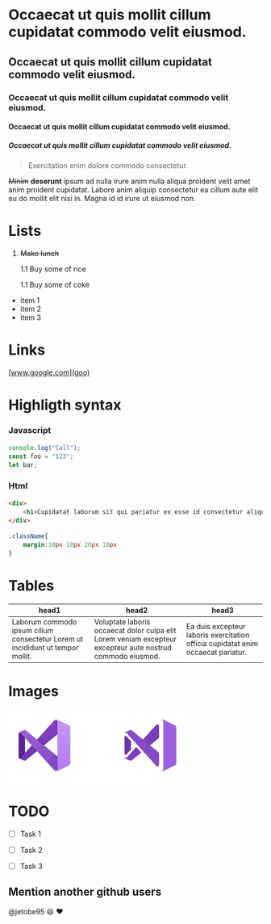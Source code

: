 <!-- Heading -->

# Occaecat ut quis mollit cillum cupidatat commodo velit eiusmod.
## Occaecat ut quis mollit cillum cupidatat commodo velit eiusmod.
### Occaecat ut quis mollit cillum cupidatat commodo velit eiusmod.
#### Occaecat ut quis mollit cillum cupidatat commodo velit eiusmod.
##### Occaecat ut quis mollit cillum cupidatat commodo velit eiusmod.


<!-- Citas -->

> Exercitation enim dolore commodo consectetur.

~~Minim~~ **deserunt** ipsum ad nulla irure anim nulla aliqua proident velit amet anim proident cupidatat. Labore anim aliquip consectetur ea cillum aute elit eu do mollit elit nisi in. Magna id id irure ut eiusmod non.

# Lists
1. ~~Make lunch~~

    1.1 Buy some of rice

    1.1 Buy some of coke

* item 1
* item 2
* item 3

# Links

[www.google.com](goo)
# Highligth syntax

### Javascript

```javascript
console.log("Call");
const foo = "123";
let bar;
```
### Html

```html
<div>
    <h1>Cupidatat laborum sit qui pariatur ex esse id consectetur aliquip qui dolor occaecat.</h1>
</div>
```

```css
.className{
    margin:10px 10px 20px 10px
}
```

# Tables

|head1|head2|head3|
|---|---|--------|
|Laborum commodo ipsum cillum consectetur Lorem ut incididunt ut tempor mollit.|Voluptate laboris occaecat dolor culpa elit Lorem veniam excepteur excepteur aute nostrud commodo eiusmod.|Ea duis excepteur laboris exercitation officia cupidatat enim occaecat pariatur.

# Images
![Visual studio code logo](vscode.png "Vscode logo")

# TODO 
* [ ] Task 1

* [ ] Task 2

* [ ] Task 3

## Mention another github users
@jetobe95 :satisfied: :heart:


